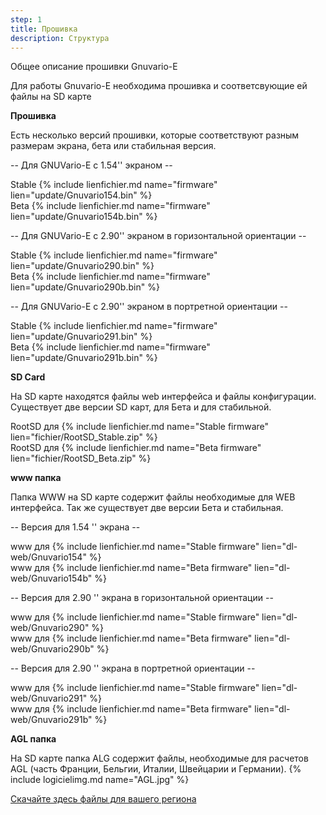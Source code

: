 ```yaml
---
step: 1
title: Прошивка
description: Структура
---
```


Общее описание прошивки Gnuvario-E

Для работы Gnuvario-E необходима прошивка и соответсвующие ей файлы на SD карте

**Прошивка**      
   
Есть несколько версий прошивки, которые соответствуют разным размерам экрана, бета или стабильная версия.
   
-- Для GNUVario-E с 1.54'' экраном     --

Stable {% include lienfichier.md name="firmware" lien="update/Gnuvario154.bin" %}     
Beta {% include lienfichier.md name="firmware" lien="update/Gnuvario154b.bin" %} 

-- Для GNUVario-E с 2.90'' экраном в горизонтальной ориентации --

Stable {% include lienfichier.md name="firmware" lien="update/Gnuvario290.bin" %}      
Beta {% include lienfichier.md name="firmware" lien="update/Gnuvario290b.bin" %} 

-- Для  GNUVario-E с 2.90'' экраном в портретной ориентации -- 

Stable {% include lienfichier.md name="firmware" lien="update/Gnuvario291.bin" %}    
Beta {% include lienfichier.md name="firmware" lien="update/Gnuvario291b.bin" %}       

**SD Card**     

На SD карте находятся файлы web интерфейса и файлы конфигурации. Существует две версии SD карт, для Бета и для стабильной.

RootSD для {% include lienfichier.md name="Stable firmware" lien="fichier/RootSD_Stable.zip" %}     
RootSD для {% include lienfichier.md name="Beta firmware" lien="fichier/RootSD_Beta.zip" %}    

**www папка**     

Папка WWW на SD карте содержит файлы необходимые для WEB интерфейса. Так же существует две версии Бета и стабильная.

-- Версия для 1.54 '' экрана     --
   
www для {% include lienfichier.md name="Stable firmware" lien="dl-web/Gnuvario154" %}     
www для {% include lienfichier.md name="Beta firmware" lien="dl-web/Gnuvario154b" %}    

-- Версия для 2.90 '' экрана в горизонтальной ориентации --   
   
www для {% include lienfichier.md name="Stable firmware" lien="dl-web/Gnuvario290" %}     
www для {% include lienfichier.md name="Beta firmware" lien="dl-web/Gnuvario290b" %}    

-- Версия для 2.90 '' экрана в портретной ориентации --    

www для {% include lienfichier.md name="Stable firmware" lien="dl-web/Gnuvario291" %}     
www для {% include lienfichier.md name="Beta firmware" lien="dl-web/Gnuvario291b" %}    

**AGL папка**

На SD карте папка ALG содержит файлы, необходимые для расчетов AGL (часть Франции, Бельгии, Италии, Швейцарии и Германии).
{% include logicielimg.md name="AGL.jpg" %}

[Скачайте здесь файлы для вашего региона](https://vps.skybean.eu/agl/)

